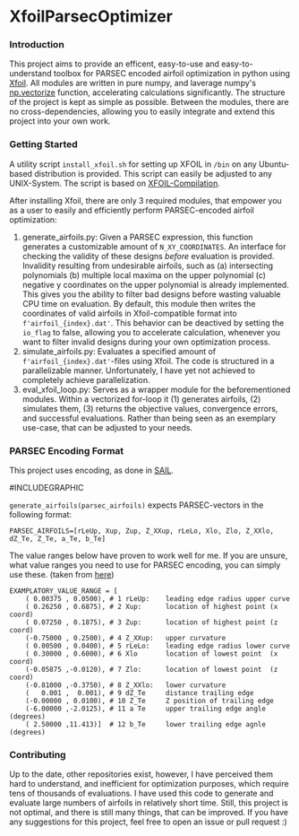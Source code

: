 # XfoilParsecOptimizer

### Introduction
This project aims to provide an efficent, easy-to-use and easy-to-understand toolbox for PARSEC encoded airfoil optimization in python using [Xfoil](https://web.mit.edu/drela/Public/web/xfoil/). All modules are written in pure numpy, and laverage numpy's [np.vectorize](https://numpy.org/doc/stable/reference/generated/numpy.vectorize.html) function, accelerating calculations significantly. The structure of the project is kept as simple as possible. Between the modules, there are no cross-dependencies, allowing you to easily integrate and extend this project into your own work.

### Getting Started
A utility script `install_xfoil.sh` for setting up XFOIL in `/bin` on any Ubuntu-based distribution is provided. This script can easily be adjusted to any UNIX-System. The script is based on [XFOIL-Compilation](https://github.com/christophe-david/XFOIL_compilation).

After installing Xfoil, there are only 3 required modules, that empower you as a user to easily and efficiently perform PARSEC-encoded airfoil optimization:

1. generate_airfoils.py: Given a PARSEC expression, this function generates a customizable amount of `N_XY_COORDINATES`. An interface for checking the validity of these designs *before* evaluation is provided. Invalidity resulting from undesirable airfoils, such as (a) intersecting polynomials (b) multiple local maxima on the upper polynomial (c) negative y coordinates on the upper polynomial is already implemented. This gives you the ability to filter bad designs before wasting valuable CPU time on evaluation. By default, this module then writes the coordinates of valid airfoils in Xfoil-compatible format into `f'airfoil_{index}.dat'`. This behavior can be deactived by setting the `io_flag` to false, allowing you to accelerate calculation, whenever you want to filter invalid designs during your own optimization process.
2. simulate_airfoils.py: Evaluates a specified amount of `f'airfoil_{index}.dat'`-files using Xfoil. The code is structured in a parallelizable manner. Unfortunately, I have yet not achieved to completely achieve parallelization.
3. eval_xfoil_loop.py: Serves as a wrapper module for the beforementioned modules. Within a vectorized for-loop it (1) generates airfoils, (2) simulates them, (3) returns the objective values, convergence errors, and successful evaluations. Rather than being seen as an exemplary use-case, that can be adjusted to your needs.

### PARSEC Encoding Format
This project uses encoding, as done in [SAIL](https://arxiv.org/pdf/1806.05865).

#INCLUDEGRAPHIC

`generate_airfoils(parsec_airfoils)` expects PARSEC-vectors in the following format:

`PARSEC_AIRFOILS=[rLeUp, Xup, Zup, Z_XXup, rLeLo, Xlo, Zlo, Z_XXlo, dZ_Te, Z_Te, a_Te, b_Te]`

The value ranges below have proven to work well for me. If you are unsure, what value ranges you need to use for PARSEC encoding, you can simply use these. (taken from [here](https://github.com/agaier/sail/blob/master/domains/parsec/airFoilTools/encoding/expressParsec.m))
```
EXAMPLATORY_VALUE_RANGE = [
    ( 0.00375 , 0.0500), # 1 rLeUp:    leading edge radius upper curve
    ( 0.26250 , 0.6875), # 2 Xup:      location of highest point (x coord)
    ( 0.07250 , 0.1875), # 3 Zup:      location of highest point (z coord)
    (-0.75000 , 0.2500), # 4 Z_XXup:   upper curvature    
    ( 0.00500 , 0.0400), # 5 rLeLo:    leading edge radius lower curve
    ( 0.30000 , 0.6000), # 6 Xlo       location of lowest point  (x coord)
    (-0.05875 ,-0.0120), # 7 Zlo:      location of lowest point  (z coord)
    (-0.81000 ,-0.3750), # 8 Z_XXlo:   lower curvature
    (   0.001 ,  0.001), # 9 dZ_Te     distance trailing edge
    (-0.00000 , 0.0100), # 10 Z_Te     Z position of trailing edge
    (-6.00000 ,-2.0125), # 11 a Te     upper trailing edge angle (degrees)
    ( 2.50000 ,11.413)]  # 12 b_Te     lower trailing edge agnle (degrees)
```

### Contributing
Up to the date, other repositories exist, however, I have perceived them hard to understand, and inefficient for optimization purposes, which require tens of thousands of evaluations. I have used this code to generate and evaluate large numbers of airfoils in relatively short time. Still, this project is not optimal, and there is still many things, that can be improved. If you have any suggestions for this project, feel free to open an issue or pull request :)
